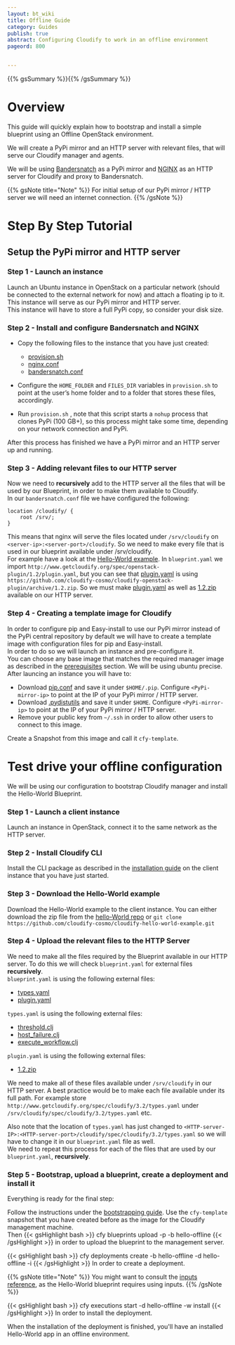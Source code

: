 ```yaml
---
layout: bt_wiki
title: Offline Guide
category: Guides
publish: true
abstract: Configuring Cloudify to work in an offline environment
pageord: 800


---
```

{{% gsSummary %}}{{% /gsSummary %}}

# Overview

This guide will quickly explain how to bootstrap and install a simple blueprint using an Offline OpenStack environment.

We will create a PyPi mirror and an HTTP server with relevant files, that will serve our Cloudify manager and agents.

We will be using [Bandersnatch](https://pypi.python.org/pypi/bandersnatch) as a PyPi mirror and [NGINX](http://nginx.org/) as an HTTP server for Cloudify and proxy to Bandersnatch.

{{% gsNote title="Note" %}}
For initial setup of our PyPi mirror / HTTP server we will need an internet connection.
{{% /gsNote %}}

# Step By Step Tutorial

## Setup the PyPi mirror and HTTP server

### Step 1 - Launch an instance

Launch an Ubuntu instance in OpenStack on a particular network (should be connected to the external network for now) and attach a floating ip to it.
This instance will serve as our PyPi mirror and HTTP server.  
This instance will have to store a full PyPi copy, so consider your disk size.

### Step 2 - Install and configure Bandersnatch and NGINX

- Copy the following files to the instance that you have just created:  

    - [provision.sh](https://raw.githubusercontent.com/cloudify-cosmo/cloudify-packager/7e7ee9c9422b4fe91cba54adcd2ca339b23e8ab9/offline-configuration/provision.sh)
    - [nginx.conf](https://raw.githubusercontent.com/cloudify-cosmo/cloudify-packager/7e7ee9c9422b4fe91cba54adcd2ca339b23e8ab9/offline-configuration/nginx.conf)
    - [bandersnatch.conf](https://raw.githubusercontent.com/cloudify-cosmo/cloudify-packager/7e7ee9c9422b4fe91cba54adcd2ca339b23e8ab9/offline-configuration/bandersnatch.conf)

- Configure the `HOME_FOLDER` and `FILES_DIR` variables in `provision.sh` to point at the user’s home folder and to a folder that stores these files, accordingly.
- Run `provision.sh` , note that this script starts a `nohup` process that clones PyPi (100 GB+), so this process might take some time, depending on your network connection and PyPi.  

After this process has finished we have a PyPi mirror and an HTTP server up and running.

### Step 3 - Adding relevant files to our HTTP server
Now we need to **recursively** add to the HTTP server all the files that will be used by our Blueprint, in order to make them available to Cloudify.  
In our `bandersnatch.conf` file we have configured the following:

    location /cloudify/ {
        root /srv/;
    }

This means that nginx will serve the files located under `/srv/cloudify` on `<server-ip>:<server-port>/cloudify`. So we need to make every file that is used in our blueprint available under /srv/cloudify.  
For example have a look at the [Hello-World example](https://github.com/cloudify-cosmo/cloudify-hello-world-example). In `blueprint.yaml` we import `http://www.getcloudify.org/spec/openstack-plugin/1.2/plugin.yaml`, but you can see that [plugin.yaml](http://www.getcloudify.org/spec/openstack-plugin/1.2/plugin.yaml) is using `https://github.com/cloudify-cosmo/cloudify-openstack-plugin/archive/1.2.zip`. So we must make [plugin.yaml](http://www.getcloudify.org/spec/openstack-plugin/1.2/plugin.yaml) as well as [1.2.zip](https://github.com/cloudify-cosmo/cloudify-openstack-plugin/archive/1.2.zip) available on our HTTP server.

### Step 4 - Creating a template image for Cloudify
In order to configure pip and Easy-install to use our PyPi mirror instead of the PyPi central repository by default we will have to create a template image with configuration files for pip and Easy-install.  
In order to do so we will launch an instance and pre-configure it.  
You can choose any base image that matches the required manager image as described in the [prerequisites](getting-started-prerequisites.html#prerequisites) section. We will be using ubuntu precise.  
After launcing an instance you will have to:

- Download [pip.conf](https://raw.githubusercontent.com/cloudify-cosmo/cloudify-packager/7e7ee9c9422b4fe91cba54adcd2ca339b23e8ab9/offline-configuration/pip.conf) and save it under `$HOME/.pip`. Configure `<PyPi-mirror-ip>` to point at the IP of your PyPi mirror / HTTP server.
- Download [.pydistutils](https://raw.githubusercontent.com/cloudify-cosmo/cloudify-packager/7e7ee9c9422b4fe91cba54adcd2ca339b23e8ab9/offline-configuration/.pydistutils) and save it under `$HOME`. Configure `<PyPi-mirror-ip>` to point at the IP of your PyPi mirror / HTTP server.
- Remove your public key from `~/.ssh` in order to allow other users to connect to this image. 

Create a Snapshot from this image and call it `cfy-template`.

# Test drive your offline configuration

We will be using our configuration to bootstrap Cloudify manager and install the Hello-World Blueprint.

### Step 1 - Launch a client instance

Launch an instance in OpenStack, connect it to the same network as the HTTP server.

### Step 2 - Install Cloudify CLI

Install the CLI package as described in the [installation guide](installation-cli.html) on the client instance that you have just started.

### Step 3 - Download the Hello-World example

Download the Hello-World example to the client instance.
You can either download the zip file from the [hello-World repo](https://github.com/cloudify-cosmo/cloudify-hello-world-example)
or `git clone https://github.com/cloudify-cosmo/cloudify-hello-world-example.git`

### Step 4 - Upload the relevant files to the HTTP Server

We need to make all the files required by the Blueprint available in our HTTP server. To do this we will check `blueprint.yaml` for external files **recursively**.  
`blueprint.yaml` is using the following external files:

- [types.yaml](http://www.getcloudify.org/spec/cloudify/3.2/types.yaml)
- [plugin.yaml](http://www.getcloudify.org/spec/openstack-plugin/1.2/plugin.yaml)

`types.yaml` is using the following external files:

- [threshold.clj](https://raw.githubusercontent.com/cloudify-cosmo/cloudify-manager/master/resources/rest-service/cloudify/policies/threshold.clj)
- [host_failure.clj](https://raw.githubusercontent.com/cloudify-cosmo/cloudify-manager/master/resources/rest-service/cloudify/policies/host_failure.clj)
- [execute_workflow.clj](https://raw.githubusercontent.com/cloudify-cosmo/cloudify-manager/master/resources/rest-service/cloudify/triggers/execute_workflow.clj)

`plugin.yaml` is using the following external files:

- [1.2.zip](https://github.com/cloudify-cosmo/cloudify-openstack-plugin/archive/1.2.zip)

We need to make all of these files available under `/srv/cloudify` in our HTTP server. A best practice would be to make each file available under its full path. For example store `http://www.getcloudify.org/spec/cloudify/3.2/types.yaml` under `/srv/cloudify/spec/cloudify/3.2/types.yaml` etc.  

Also note that the location of `types.yaml` has just changed to `<HTTP-server-IP>:<HTTP-server-port>/cloudify/spec/cloudify/3.2/types.yaml` so we will have to change it in our `blueprint.yaml` file as well.  
We need to repeat this process for each of the files that are used by our `blueprint.yaml`, **recursively**.

### Step 5 - Bootstrap, upload a blueprint, create a deployment and install it
Everything is ready for the final step:  

Follow the instructions under the [bootstrapping guide](getting-started-bootstrapping.html). Use the `cfy-template` snapshot that you have created before as the image for the Cloudify management machine.  
Then
{{< gsHighlight  bash  >}} cfy blueprints upload -p <PATH-TO-BLUEPRINT> -b hello-offline
{{< /gsHighlight >}}
in order to upload the blueprint to the management server.

{{< gsHighlight  bash  >}} cfy deployments create -b hello-offline -d hello-offline -i <PATH-TO-INPUTS-FILE>
{{< /gsHighlight >}}
In order to create a deployment.

{{% gsNote title="Note" %}}
You might want to consult the [inputs reference](dsl-spec-inputs.html), as the Hello-World blueprint requires using inputs.
{{% /gsNote %}}

{{< gsHighlight  bash  >}} cfy executions start -d hello-offline -w install
{{< /gsHighlight >}}
In order to install the deployment.

When the installation of the deployment is finished, you'll have an installed Hello-World app in an offline environment.